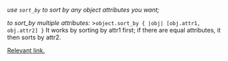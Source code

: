 *use `sort_by` to sort by any object attributes you want;*

*to sort_by multiple attributes:*
    >`object.sort_by { |obj| [obj.attr1, obj.attr2] }`
    It works by sorting by attr1 first; if there are equal attributes, it then sorts by attr2.

[Relevant link.](https://allenan.com/how-to-use-sort_by-to-sort-by-multiple-parameters-in-ruby/)
